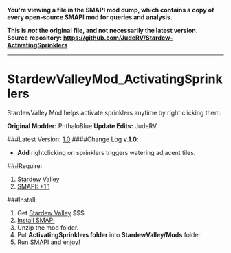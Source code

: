 **You're viewing a file in the SMAPI mod dump, which contains a copy of every open-source SMAPI mod
for queries and analysis.**

**This is _not_ the original file, and not necessarily the latest version.**  
**Source repository: https://github.com/JudeRV/Stardew-ActivatingSprinklers**

----

# StardewValleyMod_ActivatingSprinklers
StardewValley Mod helps activate sprinklers anytime by right clicking them.

**Original Modder:** PhthaloBlue
**Update Edits:** JudeRV

###Latest Version: [1.0](https://github.com/lambui/StardewValleyMod_ActivatingSprinklers/releases)
####Change Log **v.1.0**:
+ **Add** rightclicking on sprinklers triggers watering adjacent tiles.

###Require:  
1. [Stardew Valley](http://store.steampowered.com/app/413150/)
2. [SMAPI: +1.1](https://github.com/ClxS/SMAPI/releases)

###Install:  
1. Get [Stardew Valley](http://store.steampowered.com/app/413150/) $$$
2. [Install SMAPI](http://canimod.com/guides/using-mods#installing-smapi)
4. Unzip the mod folder.
5. Put **ActivatingSprinklers folder** into **StardewValley/Mods** folder. 
6. Run [SMAPI](http://canimod.com/guides/using-mods#installing-smapi) and enjoy!
